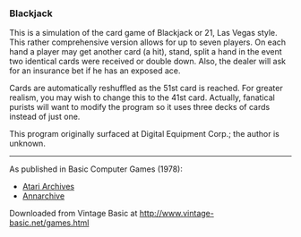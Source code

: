 ### Blackjack

This is a simulation of the card game of Blackjack or 21, Las Vegas style. This rather comprehensive version allows for up to seven players. On each hand a player may get another card (a hit), stand, split a hand in the event two identical cards were received or double down. Also, the dealer will ask for an insurance bet if he has an exposed ace.

Cards are automatically reshuffled as the 51st card is reached. For greater realism, you may wish to change this to the 41st card. Actually, fanatical purists will want to modify the program so it uses three decks of cards instead of just one.

This program originally surfaced at Digital Equipment Corp.; the author is unknown.

---

As published in Basic Computer Games (1978):
- [Atari Archives](https://www.atariarchives.org/basicgames/showpage.php?page=18)
- [Annarchive](https://annarchive.com/files/Basic_Computer_Games_Microcomputer_Edition.pdf#page=33)

Downloaded from Vintage Basic at
http://www.vintage-basic.net/games.html
